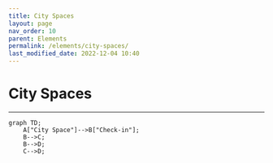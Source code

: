 ```yaml
---
title: City Spaces
layout: page
nav_order: 10
parent: Elements
permalink: /elements/city-spaces/
last_modified_date: 2022-12-04 10:40
---
```


# City Spaces

----------------

```mermaid
graph TD;
    A["City Space"]-->B["Check-in"];
    B-->C;
    B-->D;
    C-->D;
```
